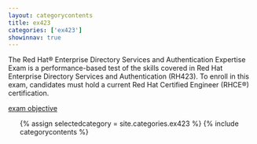 ```yaml
---
layout: categorycontents
title: ex423
categories: ['ex423']
showinnav: true
---
```


<div id="home">
  <p>
   The Red Hat® Enterprise Directory Services and Authentication Expertise Exam is a performance-based test of the skills covered in Red Hat Enterprise Directory Services and Authentication (RH423). To enroll in this exam, candidates must hold a current Red Hat Certified Engineer (RHCE®) certification.
  </p><p>
   <a href="http://www.redhat.com/training/courses/ex423/examobjective">exam objective</a>
  </p>
  <ul class="posts">
   {% assign selectedcategory = site.categories.ex423 %}
   {% include categorycontents %}
  </ul>
</div>
